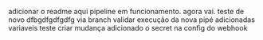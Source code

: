adicionar o readme aqui
pipeline em funcionamento. agora vai.
teste de novo
dfbgdfgdfgdfg
via branch
validar execução da nova pipé
adicionadas variaveis
teste criar mudança
adicionado o secret na config do webhook
